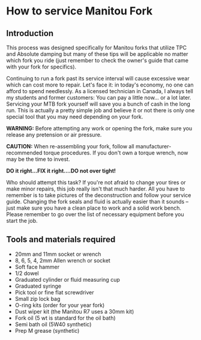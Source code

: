# How to service Manitou Fork

## Introduction

This process was designed specifically for Manitou forks that utilize TPC and Absolute damping but many of these tips will be applicable no matter which fork you ride (just remember to check the owner's guide that came with your fork for specifics).

Continuing to run a fork past its service interval will cause excessive wear which can cost more to repair. Let's face it: in today's economy, no one can afford to spend needlessly. As a licensed technician in Canada, I always tell my students and former customers: You can pay a little now… or a lot later. Servicing your MTB fork yourself will save you a bunch of cash in the long run. This is actually a pretty simple job and believe it or not there is only one special tool that you may need depending on your fork.

**WARNING:** Before attempting any work or opening the fork, make sure you release any pretension or air pressure.

**CAUTION:** When re-assembling your fork, follow all manufacturer-recommended torque procedures. If you don't own a torque wrench, now may be the time to invest.

**DO it right…FIX it right….DO not over tight!**

Who should attempt this task? If you're not afraid to change your tires or make minor repairs, this job really isn't that much harder. All you have to remember is to take pictures of the deconstruction and follow your service guide. Changing the fork seals and fluid is actually easier than it sounds – just make sure you have a clean place to work and a solid work bench. Please remember to go over the list of necessary equipment before you start the job.

## Tools and materials required

- 20mm and 11mm socket or wrench
- 8, 6, 5, 4, 2mm Allen wrench or socket
- Soft face hammer
- 1/2 dowel
- Graduated cylinder or fluid measuring cup
- Graduated syringe
- Pick tool or fine flat screwdriver
- Small zip lock bag
- O-ring kits (order for your year fork)
- Dust wiper kit (the Manitou R7 uses a 30mm kit)
- Fork oil (5 wt is standard for the oil bath)
- Semi bath oil (5W40 synthetic)
- Prep M grease (synthetic)
